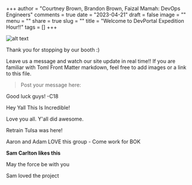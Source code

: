 +++
author = "Courtney Brown, Brandon Brown, Faizal Mamah: DevOps Engineers"
comments = true
date = "2023-04-21"
draft = false
image = ""
menu = ""
share = true
slug = ""
title = "Welcome to DevPortal Expedition Hour!!"
tags = []
+++

![alt text](https://blog.exigence.io/hs-fs/hubfs/298-2987566_devops-tools-clipart.png?width=3072&name=298-2987566_devops-tools-clipart.png)


Thank you for stopping by our booth :)

Leave us a message and watch our site update in real time!! If you are familiar with Toml Front Matter markdown, feel free to add images or a link to this file.

> Post your message here:

Good luck guys! -C18

Hey Yall This Is Incredible! 

Love you all. Y'all did awesome.

Retrain Tulsa was here!

Aaron and Adam LOVE this group - Come work for BOK

**Sam Carlton likes this**

May the force be with you

Sam loved the project